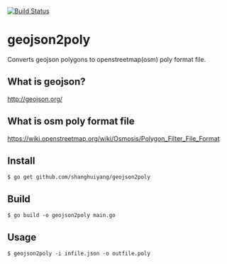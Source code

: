 [![Build Status](https://travis-ci.org/shanghuiyang/geojson2poly.svg?branch=master)](https://travis-ci.org/shanghuiyang/geojson2poly)


# geojson2poly
Converts geojson polygons to openstreetmap(osm) poly format file.

## What is geojson?
http://geojson.org/


## What is osm poly format file
https://wiki.openstreetmap.org/wiki/Osmosis/Polygon_Filter_File_Format

## Install
```shell
$ go get github.com/shanghuiyang/geojson2poly
```

## Build
```shell
$ go build -o geojson2poly main.go
```

## Usage
```shell
$ geojson2poly -i infile.json -o outfile.poly
```
